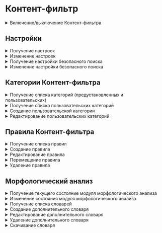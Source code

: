 # Контент-фильтр

<details>

<summary>Включение/выключение Контент-фильтра</summary>

## Проверить включенность

```
GET /content-filter/state
```

**Ответ на успешный запрос:**

```json5
{
    "enabled": "boolean"
}
```

* `enabled` - состояние **Контент-фильтра**: `true` - включен, `false` - выключен.

## Включить/выключить Контент-фильтр

```
PUT /content-filter/state
```

**Json-тело запроса:**

```json5
{
    "enabled": "boolean"
}
```

* `enabled` - `true` для включения **Контент-фильтра**, `false` для выключения.

**Ответ на успешный запрос:** 200 ОК

</details>

## Настройки

<details>
<summary>Получение настроек</summary>

```
GET /content-filter/settings
```

**Ответ на успешный запрос:**

```json5
{
    "enabled_extended_categorizer": "boolean",
    "quic_reject_enabled": "boolean"
}
```

* `enabled_extended_categorizer` - расширенная категоризация (SkyDNS): `true` - включена, `false` - выключена;
* `quic_reject_enabled` - запрет трафика по протоколу QUIC: `true` - включен, `false` - выключен.

</details>

<details>
<summary>Изменение настроек</summary>

```
PATCH /content-filter/settings
```

**Json-тело запроса:**

```json5
{
    "enabled_extended_categorizer": "boolean",
    "quic_reject_enabled": "boolean"
}
```

* `enabled_extended_categorizer` - расширенная категоризация (SkyDNS): `true` - включена, `false` - выключена;
* `quic_reject_enabled` - запрет трафика по протоколу QUIC: `true` - включен, `false` - выключен.

**Ответ на успешный запрос:** 200 OK

</details>

<details>
<summary>Получение настройки безопасного поиска</summary>

```
GET /proxy_backend/safe_search
```

**Ответ на успешный запрос:**

```json5
{
    "enabled": "boolean"
}
```

* `enabled` - состояние безопасного поиска: `true` - включен, `false` - выключен.

</details>

<details>
<summary>Изменение настройки безопасного поиска</summary>

```
PUT /proxy_backend/safe_search
```

**Json-тело запроса:**

```json5
{
    "enabled": "boolean"
}
```

* `enabled` - `true` для включения, `false` для выключения.

**Ответ на успешный запрос:** 200 OK

</details>

## Категории Контент-фильтра

<details>
<summary>Получение списка категорий (предустановленных и пользовательских)</summary>

```
GET /content-filter/categories
```

**Ответ на успешный запрос:**

```json5
[
    {
        "id": "string",
        "type": "string",
        "name": "string",
        "comment": "string"
    },
    ...
]
```

* `id` - номер категории в формате `users.id.1` или `extended.id.1`;
* `type` - тип категории:
  * `users` - пользовательские категории;
  * `extended` - расширенные категории (SkyDNS);
  * `files` - категории для файлов;
  * `special` - специальные предопределенные категории (Прямое обращение по IP, Все категоризированные запросы, Все некатегоризированные запросы, Все запросы);
  * `other` - остальные категории.
* `name` - имя категории;
* `comment` - описание категории.

</details>

<details>
<summary>Получение списка пользовательских категорий</summary>

```
GET /content-filter/users_categories
```

**Ответ на успешный запрос:**

```json5
[
    {
        "id": "string",
        "name": "string",
        "comment": "string",
        "urls": [ "string" ]
    },
    ...
]
```

* `id` - идентификатор категории в формате `users.id.1`;
* `name` - название категории, не пустая строка;
* `comment` - комментарий;
* `urls` - список адресов. Полный путь до страницы или только доменное имя, любое количество любых символов.

</details>

<details>

<summary>Создание пользовательской категории</summary>

```
POST /content-filter/users_categories
```

**Json-тело запроса:**

```json5
{
    "name": "string",
    "comment": "string",
    "urls": [ "string" ]
}
```

* `name` - название категории, не пустая строка;
* `comment` - комментарий;
* `urls` - список адресов. Полный путь до страницы или только доменное имя, любое количество любых символов.

**Ответ на успешный запрос:** 

```json5
{
    "id": "string"
}
```

* `id` - идентификатор пользовательской категории.

</details>

<details>

<summary>Редактирование пользовательских категорий</summary>

```
PUT /content-filter/users_categories/<id категории>
```

**Json-тело запроса:**

```json5
{
    "name": "string",
    "comment": "string",
    "urls": [ "string" ]
}
```

* `name` - название категории, не пустая строка;
* `comment` - комментарий;
* `urls` - список адресов. Полный путь до страницы или только доменное имя, любое количество любых символов.

**Ответ на успешный запрос:**

```json5
{
    "id": "string",
    "name": "string",
    "comment": "string",
    "urls": [ "string" ]
}
```

* `id` - идентификатор пользовательской категории.

</details>

## Правила Контент-фильтра

<details>
<summary>Получение списка правил</summary>

```
GET /content-filter/rules
```

**Ответ на успешный запрос:**

```json5
[
    {
        "id": "integer",
        "parent_id": "string",
        "name": "string",
        "comment": "string",
        "aliases": [ "string" ],
        "categories": [ "string" ],
        "http_methods": [ "string" ],
        "content_types": [ "string" ],
        "access": "allow" | "deny" | "bump" | "redirect",
        "redirect_url": "string | null",
        "enabled": "boolean",
        "timetable": [ "string" ]
    },
    ...
]
```

* `id` - идентификатор правила;
* `parent_id` - идентификатор группы в Ideco Center, в которую входит Ideco NGFW, или константа "f3ffde22-a562-4f43-ac04-c40fcec6a88c" (соответствует Корневой группе);
* `name` - название правила, не пустая строка;
* `comment` - комментарий, может быть пустым (максимальная длина - 255 символов);
* `aliases` - список идентификаторов алиасов (поле Применяется для);
* `categories` - список идентификаторов категорий сайтов;
* `http_methods` - список методов HTTP. Доступен выбор из списка: GET, POST, PUT, DELETE, HEAD, OPTIONS, PATCH, TRACE, CONNECT;
* `content_types` -  список mime types;
* `access` - действие, которое необходимо выполнить в правиле:
  * `allow` - разрешить данный запрос;
  * `deny` - запретить запрос и показать страницу блокировки;
  * `bump` - расшифровать запрос;
  * `redirect` - перенаправить запрос на `redirect_url`.
* `redirect_url` - адрес, на который перенаправляются запросы. `String` при `access` = `redirect` и `null` при остальных вариантах `access`;
* `enabled` - правило включено (true) или выключено (false);
* `timetable` - время действия, список идентификаторов алиасов.

</details>

<details>
<summary>Создание правила</summary>

```
POST /content-filter/rules?anchor_item_id=<id правила>&insert_after={true|false}
```

* `anchor_item_id` - идентификатор правила, ниже или выше которого нужно создать новое. Если отсутствует, то новое правило будет добавлено в конец таблицы;
* `insert_after` - вставка до или после. Если значение `true` или отсутствует, то новое правило будет добавлено сразу после указанного в `anchor_item_id`. Если `false` - на месте указанного в `anchor_item_id`.

**Json-тело запроса:**

```json5
{
    "name": "string",
    "comment": "string",
    "parent_id": "string", 
    "aliases": [ "string" ],
    "categories": [ "string" ],
    "http_methods": [ "string" ],
    "content_types": [ "string" ],
    "access": "allow" | "deny" | "bump" | "redirect",
    "redirect_url": "string" | "null",
    "enabled": "boolean",
    "timetable": [ "string" ]
}
```

* `name` - название правила, не пустая строка;
* `comment` - комментарий, может быть пустым, максимальная длина - 255 символов;
* `parent_id` - идентификатор группы в Ideco Center, в которую входит Ideco NGFW, или константа `f3ffde22-a562-4f43-ac04-c40fcec6a88c` (соответствует Корневой группе);
* `aliases` - список идентификаторов алиасов (поле Применяется для);
* `categories` - список идентификаторов категорий сайтов;
* `http_methods` - список методов HTTP. Доступен выбор из списка: GET, POST, PUT, DELETE, HEAD, OPTIONS, PATCH, TRACE, CONNECT;
* `content_types` -  список mime types;
* `access` - действие, которое необходимо выполнить в правиле:
  * `allow` - разрешить данный запрос;
  * `deny` - запретить запрос и показать страницу блокировки;
  * `bump` - расшифровать запрос;
  * `redirect` - перенаправить запрос на `redirect_url`.
* `redirect_url` - адрес, на который перенаправляются запросы. `String` при `access` = `redirect` и `null` при остальных вариантах `access`;
* `enabled` - правило включено (true) или выключено (false);
* `timetable` - время действия.

</details>

<details>
<summary>Редактирование правила</summary>

```
PUT /content-filter/rules/<id правила>
```

**Json-тело запроса:**

```json5
{
    "name": "string",
    "comment": "string",
    "parent_id": "string", 
    "aliases": [ "string" ],
    "categories": [ "string" ],
    "http_methods": [ "string" ],
    "content_types": [ "string" ],
    "access": "allow | deny | bump | redirect",
    "redirect_url": "string" | "null",
    "enabled": "boolean",
    "timetable": [ "string" ]
}
```
* `name` - название правила, не пустая строка;
* `comment` - комментарий, может быть пустым (максимальная длина - 255 символов);
* `parent_id` - идентификатор группы в Ideco Center, в которую входит Ideco NGFW, или константа "f3ffde22-a562-4f43-ac04-c40fcec6a88c" (соответствует Корневой группе);
* `aliases` - список идентификаторов алиасов (поле Применяется для);
* `categories` - список идентификаторов категорий сайтов;
* `http_methods` - список методов HTTP. Доступен выбор из списка: GET, POST, PUT, DELETE, HEAD, OPTIONS, PATCH, TRACE, CONNECT;
* `content_types` -  список mime types;
* `access` - действие, которое необходимо выполнить в правиле:
  * `allow` - разрешить данный запрос;
  * `deny` - запретить запрос и показать страницу блокировки;
  * `bump` - расшифровать запрос;
  * `redirect` - перенаправить запрос на `redirect_url`.
* `redirect_url` - адрес, на который перенаправляются запросы. `String` при `access` = `redirect` и `null` при остальных вариантах `access`;
* `enabled` - правило включено (true) или выключено (false);
* `timetable` - время действия.

**Ответ на успешный запрос:** 200 ОК

</details>

<details>
<summary>Перемещение правила</summary>

```
PATCH /content-filter/rules/move
```

**Json-тело запроса:**

```json5
{
    "params": {
      "id": "integer",
      "anchor_item_id": "integer",
      "insert_after": "boolean"
    }
}
```

* `id` - идентификатор правила;
* `anchor_item_id` - идентификатор правила, ниже или выше которого нужно вставить правило, которое перемещаем;
* `insert_after` - вставка до или после. Если `true`, то правило будет вставлено сразу после указанного в `anchor_item_id`, если `false` - на месте указанного в `anchor_item_id`.

**Ответ на успешный запрос:** 200 OK

</details>

<details>
<summary>Удаление правила</summary>

```
DELETE /content-filter/rules/<id правила>
```

**Ответ на успешный запрос:** 200 ОК

</details>

## Морфологический анализ

<details>
<summary>Получение текущего состояние модуля морфологического анализа</summary>

```
GET /content-filter/morph_analysis/state
```

**Ответ на успешный запрос:**

```json5
{
    "enabled": "boolean"
}
```

* `enabled` - состояние: `true` - включен, `false` - выключен.

</details>

<details>
<summary>Изменение состояния модуля морфологического анализа</summary>

```
PUT /content-filter/morph_analysis/state
```

**Json-тело запроса:**

```json5
{
    "enabled": "boolean"
}
```

* `enabled` - состояние: `true` - включен, `false` - выключен.

**Ответ на успешный запрос:** 200 OK

</details>

<details>
<summary>Получение списка словарей</summary>

```
GET /content-filter/morph_analysis_dicts
```

**Ответ на успешный запрос:**

```json5
[
    {
        "id": "string",
        "title": "string",
        "comment": "string",
        "enabled": "boolean",
        "read_only": "boolean",
        "threshold": "integer",
        "words": [
            {
            "value":  "string",
            "weight": "integer"
            },
            ...
        ],
        "from_central_console": "boolean"
    },
    ...
]
```

* `id` - идентификатор словаря, формируется автоматически при добавлении правила;
* `title` - название словаря, максимальная длина - 42 символа;
* `comment` - описание, может быть пустым, максимальная длина - 255 символов;
* `enabled` - статус: `true` - включен, `false` - выключен. Предустановленные словари по умолчанию выключены, дополнительные - включены;
* `read_only` - тип словаря: `true` - предустановленный, `false` - дополнительный;
* `threshold` - пороговый вес словаря, целое неотрицательное число. Может быть равен нулю, но не должен быть пустым. Если пороговый вес равен нулю, страница блокируется при наличии любого слова из словаря весом больше нуля;
* `words` - массив словарей:
    * `value` - слово/словосочетание. Длина - не больше 50 символов. Количество слов в словаре - не больше 1000;
    * `weight` - вес в словаре, целое неотрицательное число, может быть равен нулю.
* `from_central_console` - `true`, если словарь сформирован в Центральной консоли, только для чтения.

</details>

<details>
<summary>Создание дополнительного словаря</summary>

```
POST /content-filter/morph_analysis_dicts
```

**Json-тело запроса:**

```json5
{
    "title": "string",
    "comment": "string",
    "enabled": "boolean",
    "read_only": "boolean",
    "threshold": "integer",
    "words": [
        {
          "value":  "string",
          "weight": "integer", 
        },
        ...
    ]
}
```

* `title` - название словаря, максимальная длина - 42 символа;
* `comment` - описание, может быть пустым, максимальная длина - 255 символов;
* `enabled` - статус: `true` - включен, `false` - выключен;
* `read_only` - тип словаря: `true` - предустановленный, `false` - дополнительный;
* `threshold` - пороговый вес словаря, целое неотрицательное число. Может быть равен нулю, но не должен быть пустым. Если пороговый вес равен нулю, страница блокируется при наличии любого слова из словаря весом больше нуля;
* `words` - массив словарей:
    * `value` - слово/словосочетание. Длина - не больше 50 символов. Количество слов в словаре - не больше 1000;
    * `weight` - вес в словаре, целое неотрицательное число, может быть равен нулю.

**Ответ на успешный запрос:**

```json5
{
    "id": "string"
}
```

* `id` - идентификатор созданного словаря.

</details>

<details>
<summary>Редактирование дополнительного словаря</summary>

```
PATCH /content-filter/morph_analysis_dicts/<id словаря>
```

**Json-тело запроса:**

```json5
{
    "title": "string",
    "enabled": "boolean", 
    "comment": "string",
    "threshold": "integer",
    "words": [
        {
          "value":  "string",
          "weight": "integer", 
        },
        ...
    ]
}
```

* `title` - название словаря, максимальная длина - 42 символа;
* `enabled` - статус: `true` - включен, `false` - выключен;
* `comment` - описание, может быть пустым, максимальная длина - 255 символов;
* `threshold` - пороговый вес словаря, целое неотрицательное число. Может быть равен нулю, но не должен быть пустым. Если пороговый вес равен нулю, страница блокируется при наличии любого слова из словаря весом больше нуля;
* `words` - массив словарей:
    * `value` - слово/словосочетание. Длина - не больше 50 символов. Количество слов в словаре - не больше 1000;
    * `weight` - вес в словаре, целое неотрицательное число, может быть равен нулю.

**Ответ на успешный запрос:** 200 OK

</details>

<details>
<summary>Удаление дополнительного словаря</summary>

```
DELETE /content-filter/morph_analysis_dicts/<id словаря>
```

**Ответ на успешный запрос:** 200 OK

</details>

<details>
<summary>Скачивание словаря</summary>

```
GET /content-filter/morph_analysis_dicts/download/<id словаря>
```

**Ответ на успешный запрос:** файл в формате CSV. В первой строке записан пороговый вес словаря;название словаря;комментарий. В последующих строках представлены слова и их вес. Пример:

```
100;Словарь;Комментарий
слово;20
словосочетание;20
```

</details>